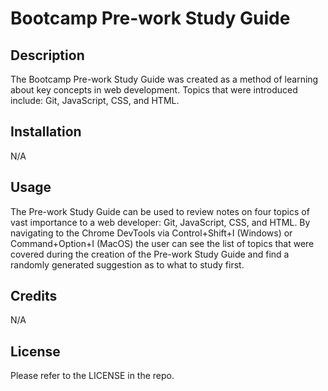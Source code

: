 # Bootcamp Pre-work Study Guide

## Description

The Bootcamp Pre-work Study Guide was created as a method of learning about key concepts in web development. Topics that were introduced include: Git, JavaScript, CSS, and HTML.  

## Installation

N/A

## Usage

The Pre-work Study Guide can be used to review notes on four topics of vast importance to a web developer: Git, JavaScript, CSS, and HTML. By navigating to the Chrome DevTools via Control+Shift+I (Windows) or Command+Option+I (MacOS) the user can see the list of topics that were covered during the creation of the Pre-work Study Guide and find a randomly generated suggestion as to what to study first.  

## Credits

N/A


## License

Please refer to the LICENSE in the repo. 